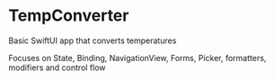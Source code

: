 # TempConverter
Basic SwiftUI app that converts temperatures

Focuses on State, Binding, NavigationView, Forms, Picker, formatters, modifiers and control flow
